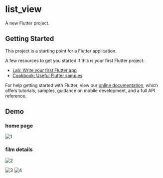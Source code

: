 # list_view

A new Flutter project.

## Getting Started

This project is a starting point for a Flutter application.

A few resources to get you started if this is your first Flutter project:

- [Lab: Write your first Flutter app](https://flutter.dev/docs/get-started/codelab)
- [Cookbook: Useful Flutter samples](https://flutter.dev/docs/cookbook)

For help getting started with Flutter, view our
[online documentation](https://flutter.dev/docs), which offers tutorials,
samples, guidance on mobile development, and a full API reference.


## Demo 
### home page
![1](https://user-images.githubusercontent.com/92827404/184485096-a54e1690-07a9-47ed-b992-28389baad0c5.jpeg)

### film details
![2](https://user-images.githubusercontent.com/92827404/184485290-113e1acd-c3cc-4574-b2ec-fe06152b2f5d.jpeg)

![3](https://user-images.githubusercontent.com/92827404/184485411-a790e956-ec0e-417c-9745-126fdb1dae7e.jpeg)
![4](https://user-images.githubusercontent.com/92827404/184485539-f1f9bead-2736-42ba-87f4-68ab57ab32aa.jpeg)
